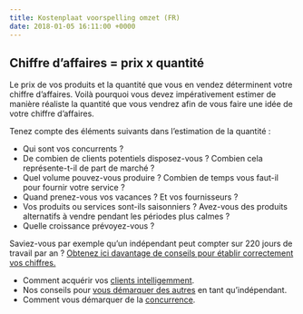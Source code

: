 ```yaml
---
title: Kostenplaat voorspelling omzet (FR)
date: 2018-01-05 16:11:00 +0000
---
```

## Chiffre d’affaires = prix x **quantité**

Le prix de vos produits et la quantité que vous en vendez déterminent votre chiffre d’affaires. Voilà pourquoi vous devez impérativement estimer de manière réaliste la quantité que vous vendrez afin de vous faire une idée de votre chiffre d’affaires.

Tenez compte des éléments suivants dans l’estimation de la quantité :

* Qui sont vos concurrents ?
* De combien de clients potentiels disposez-vous ? Combien cela représente-t-il de part de marché ?
* Quel volume pouvez-vous produire ? Combien de temps vous faut-il pour fournir votre service ?
* Quand prenez-vous vos vacances ? Et vos fournisseurs ?
* Vos produits ou services sont-ils saisonniers ? Avez-vous des produits alternatifs à vendre pendant les périodes plus calmes ?
* Quelle croissance prévoyez-vous ?

Saviez-vous par exemple qu’un indépendant peut compter sur 220 jours de travail par an ?   [Obtenez ici davantage de conseils pour établir correctement vos chiffres.](https://blog.xerius.be/debutant/7-questions-pour-mieux-evaluer-vos-tarifs-et-vos-revenus) 

* Comment acquérir vos [clients intelligemment](http://blog.xerius.be/debutant/marketing-pour-starters-6-manieres-intelligentes-dacquerir-des-clients).
* Nos conseils pour [vous démarquer des autres](https://blog.xerius.be/debutant/personal-branding-comment-puis-je-me-demarquer) en tant qu’indépendant.
* Comment vous démarquer de la [concurrence](https://blog.xerius.be/debutant/gerer-la-concurrence).